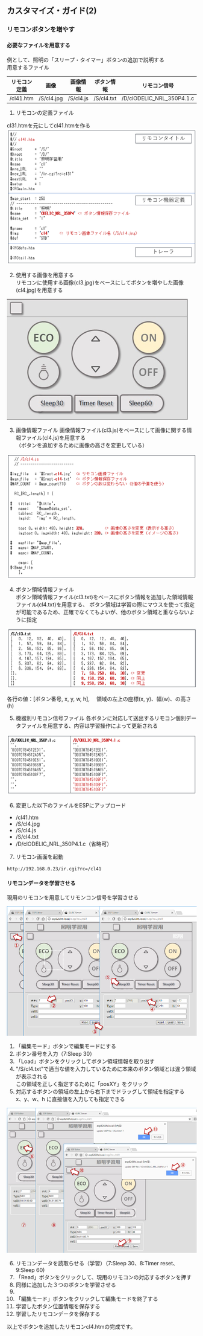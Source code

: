 ## カスタマイズ・ガイド(2)
### リモコンボタンを増やす
#### 必要なファイルを用意する
例として、照明の「スリープ・タイマー」ボタンの追加で説明する</br>
用意するファイル</br>

 |リモコン定義|画像|画像情報|ボタン情報|リモコン信号|
 |---|---|---|---|---|
 |/cl41.htm|/S/cl4.jpg|/S/cl4.js|/S/cl4.txt|/D/clODELIC_NRL_350P4.1.c|

1. リモコンの定義ファイル

cl31.htmを元にしてcl41.htmを作る</br>
![](/DOC/cl4.htm.png)

2. 使用する画像を用意する</br>
リモコンに使用する画像(cl3.jpg)をベースにしてボタンを増やした画像(cl4.jpg)を用意する</br>

![](/DOC/cl4.jpg)

3. 画像情報ファイル
画像情報ファイル(cl3.js)をベースにして画像に関する情報ファイル(cl4.js)を用意する</br>
（ボタンを追加するために画像の高さを変更している）</br>

![](/DOC/cl4.js.png)

4. ボタン領域情報ファイル</br>
ボタン領域情報ファイル(cl3.txt)をベースにボタン情報を追加した領域情報ファイル(cl4.txt)を用意する、
ボタン領域は学習の際にマウスを使って指定が可能であるため、正確でなくてもよいが、他のボタン領域と重ならないように指定

![](/DOC/cl4.txt.png)

各行の値：[ボタン番号, x, y, w, h],
　領域の左上の座標(x, y)、幅(w)、の高さ(h)

5. 機器別リモコン信号ファイル
各ボタンに対応して送出するリモコン個別データファイルを用意する、内容は学習操作によって更新される</br>

![](/DOC/clODELIC_NRL_350P4.1.c.png)

6. 変更した以下のファイルをESPにアップロード
- /cl41.htm
- /S/cl4.jpg
- /S/cl4.js
- /S/cl4.txt
- /D/clODELIC_NRL_350P4.1.c（省略可）

7. リモコン画面を起動
```http
http://192.168.0.23/ir.cgi?rc=/cl41
```


#### リモコンデータを学習させる
現用のリモコンを用意してリモンコン信号を学習させる

![](/DOC/cl4.txt.update.png)

1. 「編集モード」ボタンで編集モードにする
2. ボタン番号を入力（7:Sleep 30）
3. 「Load」ボタンをクリックしてボタン領域情報を取り出す
4. "/S/cl4.txt"で適当な値を入力しているために本来のボタン領域とは違う領域が表示される</br>
この領域を正しく指定するために「posXY」をクリック
5. 対応するボタンの領域の左上から右下までドラッグして領域を指定する</br>
x、y、w、h に直接値を入力しても指定できる

![](cl4.data.update.png)

6. リモコンデータを読取らせる（学習）（7:Sleep 30、8:Timer reset、9:Sleep 60)
7. 「Read」ボタンをクリックして、現用のリモコンの対応するボタンを押す
8. 同様に追加した３つのボタンを学習させる
9. 
10. 「編集モード」ボタンをクリックして編集モードを終了する
11. 学習したボタン位置情報を保存する
12. 学習したリモコンデータを保存する

以上でボタンを追加したリモコンcl4.htmの完成です。
